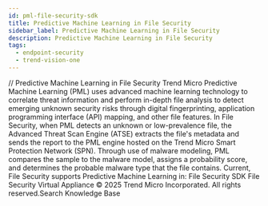 ```yaml
---
id: pml-file-security-sdk
title: Predictive Machine Learning in File Security
sidebar_label: Predictive Machine Learning in File Security
description: Predictive Machine Learning in File Security
tags:
  - endpoint-security
  - trend-vision-one
---
```


/*<![CDATA[*/ $('#title').html($('meta[name=map-description]').attr('content')); /*]]>*/ Predictive Machine Learning in File Security Trend Micro Predictive Machine Learning (PML) uses advanced machine learning technology to correlate threat information and perform in-depth file analysis to detect emerging unknown security risks through digital fingerprinting, application programming interface (API) mapping, and other file features. In File Security, when PML detects an unknown or low-prevalence file, the Advanced Threat Scan Engine (ATSE) extracts the file's metadata and sends the report to the PML engine hosted on the Trend Micro Smart Protection Network (SPN). Through use of malware modeling, PML compares the sample to the malware model, assigns a probability score, and determines the probable malware type that the file contains. Current, File Security supports Predictive Machine Learning in: File Security SDK File Security Virtual Appliance © 2025 Trend Micro Incorporated. All rights reserved.Search Knowledge Base